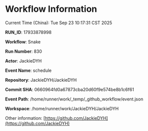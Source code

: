 # Workflow Information

Current Time (China): Tue Sep 23 10:17:31 CST 2025  

**RUN_ID**: 17933878998  

**Workflow**: Snake  

**Run Number**: 830  

**Actor**: JackieDYH  

**Event Name**: schedule  

**Repository**: JackieDYH/JackieDYH  

**Commit SHA**: 0660964fd0a67873cba20d60f9e574be8b1c6f61  

**Event Path**: /home/runner/work/_temp/_github_workflow/event.json  

**Workspace**: /home/runner/work/JackieDYH/JackieDYH  

Other information: [https://github.com/JackieDYH](https://github.com/JackieDYH)
